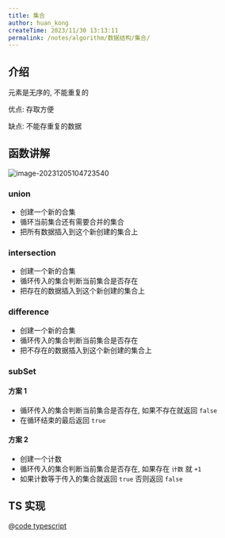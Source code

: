 ```yaml
---
title: 集合
author: huan_kong
createTime: 2023/11/30 13:13:11
permalink: /notes/algorithm/数据结构/集合/
---
```


## 介绍

元素是无序的, 不能重复的

优点: 存取方便

缺点: 不能存重复的数据

## 函数讲解

![image-20231205104723540](https://img.huankong.top/i/2023/12/05/656e8f464fdaf.png)

### union

- 创建一个新的合集
- 循环当前集合还有需要合并的集合
- 把所有数据插入到这个新创建的集合上

### intersection

- 创建一个新的合集
- 循环传入的集合判断当前集合是否存在
- 把存在的数据插入到这个新创建的集合上

### difference

- 创建一个新的合集
- 循环传入的集合判断当前集合是否存在
- 把不存在的数据插入到这个新创建的集合上

### subSet

#### 方案 1

- 循环传入的集合判断当前集合是否存在, 如果不存在就返回 `false`
- 在循环结束的最后返回 `true`

#### 方案 2

- 创建一个计数
- 循环传入的集合判断当前集合是否存在, 如果存在 `计数` 就 `+1`
- 如果计数等于传入的集合就返回 `true` 否则返回 `false`

## TS 实现

@[code typescript](./code/集合.ts)
